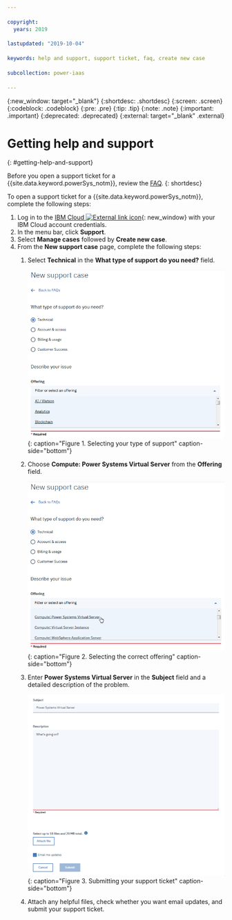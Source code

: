 ```yaml
---

copyright:
  years: 2019

lastupdated: "2019-10-04"

keywords: help and support, support ticket, faq, create new case

subcollection: power-iaas

---
```


{:new_window: target="_blank"}
{:shortdesc: .shortdesc}
{:screen: .screen}
{:codeblock: .codeblock}
{:pre: .pre}
{:tip: .tip}
{:note: .note}
{:important: .important}
{:deprecated: .deprecated}
{:external: target="_blank" .external}

# Getting help and support
{: #getting-help-and-support}

Before you open a support ticket for a {{site.data.keyword.powerSys_notm}}, review the [FAQ](/docs/get-support?topic=get-support-getting-customer-support).
{: shortdesc}

To open a support ticket for a {{site.data.keyword.powerSys_notm}}, complete the following steps:

1. Log in to the [IBM Cloud ![External link icon](../icons/launch-glyph.svg "External link icon")](https://cloud.ibm.com/catalog){: new_window} with your IBM Cloud account credentials.
2. In the menu bar, click **Support**.
3. Select **Manage cases** followed by **Create new case**.
4. From the **New support case** page, complete the following steps:
    1. Select **Technical** in the **What type of support do you need?** field.

          ![Selecting your type of support](./images/console-support-dropdown.png "Selecting your type of support"){: caption="Figure 1. Selecting your type of support" caption-side="bottom"}
    2. Choose **Compute: Power Systems Virtual Server** from the **Offering** field.

          ![Selecting the correct offering](./images/console-support-select.png "Selecting the correct offering"){: caption="Figure 2. Selecting the correct offering" caption-side="bottom"}
    3. Enter **Power Systems Virtual Server** in the **Subject** field and a detailed description of the problem.

          ![Submitting your support ticket](./images/console-support-description.png "Submitting your support ticket"){: caption="Figure 3. Submitting your support ticket" caption-side="bottom"}
    4. Attach any helpful files, check whether you want email updates, and submit your support ticket.
